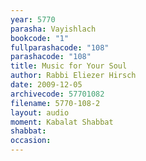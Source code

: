 ```yaml
---
year: 5770
parasha: Vayishlach
bookcode: "1"
fullparashacode: "108"
parashacode: "108"
title: Music for Your Soul 
author: Rabbi Eliezer Hirsch
date: 2009-12-05
archivecode: 57701082
filename: 5770-108-2
layout: audio
moment: Kabalat Shabbat
shabbat: 
occasion: 
---
```

